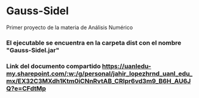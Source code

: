 # Gauss-Sidel
Primer proyecto de la materia de Análisis Numérico

### El ejecutable se encuentra en la carpeta dist con el nombre "Gauss-Sidel.jar"

### Link del documento compartido https://uanledu-my.sharepoint.com/:w:/g/personal/jahir_lopezhrnd_uanl_edu_mx/EX32C3MXdh1Ktm0iCNnRvtAB_CRlpr6vd3m9_B6H_AU6JQ?e=CFdtMp
